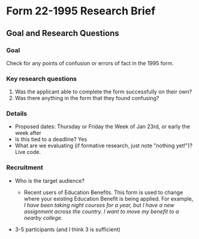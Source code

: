 # Form 22-1995 Research Brief

## Goal and Research Questions
### Goal
Check for any points of confusion or errors of fact in the 1995 form.

### Key research questions
1. Was the applicant able to complete the form successfully on their own?
2. Was there anything in the form that they found confusing?

### Details
- Proposed dates: Thursday or Friday the Week of Jan 23rd, or early the week after
- Is this tied to a deadline? Yes
- What are we evaluating (if formative research, just note "nothing yet!")? Live code.

### Recruitment
- Who is the target audience?
  - Recent users of Education Benefits. This form is used to change where your existing Education Benefit is being applied. For example, _I have been taking night courses for a year, but I have a new assignment across the country. I want to move my benefit to a nearby college._

- 3-5 participants (and I think 3 is sufficient)
